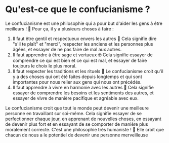 # Qu'est-ce que le confucianisme ?

Le confucianisme est une philosophie qui a pour but d'aider les gens à être meilleurs ! 🙏 Pour ça, il y a plusieurs choses à faire :

1. Il faut être gentil et respectueux envers les autres 🤝 Cela signifie dire "s'il te plaît" et "merci", respecter les anciens et les personnes plus âgées, et essayer de ne pas faire de mal aux autres.
2. Il faut apprendre à être sage et vertueux 🤓 Cela signifie essayer de comprendre ce qui est bien et ce qui est mal, et essayer de faire toujours le choix le plus moral.
3. Il faut respecter les traditions et les rituels 🕍 Le confucianisme croit qu'il y a des choses qui ont été faites depuis longtemps et qui sont importantes pour nous relier aux gens qui nous ont précédés.
4. Il faut apprendre à vivre en harmonie avec les autres 👫 Cela signifie essayer de comprendre les besoins et les sentiments des autres, et essayer de vivre de manière pacifique et agréable avec eux.

Le confucianisme croit que tout le monde peut devenir une meilleure personne en travaillant sur soi-même. Cela signifie essayer de se perfectionner chaque jour, en apprenant de nouvelles choses, en essayant de devenir plus fort et en essayant de se comporter de manière plus moralement correcte. C'est une philosophie très humaniste ! 🤗 Elle croit que chacun de nous a le potentiel de devenir une personne merveilleuse
